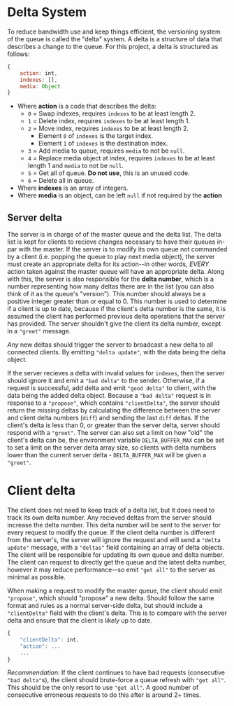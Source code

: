 # Delta System

To reduce bandwidth use and keep things efficient, the versioning system of the queue is called the "delta" system. A delta is a structure of data that describes a change to the queue. For this project, a delta is structured as follows:

```js
{
    action: int,
    indexes: [],
    media: Object
}
```

* Where __action__ is a code that describes the delta:
    - `0` = Swap indexes, requires `indexes` to be at least length 2.
    - `1` = Delete index, requires `indexes` to be at least length 1.
    - `2` = Move index, requires `indexes` to be at least length 2.
        - Element `0` of `indexes` is the target index.
        - Element `1` of `indexes` is the destination index.
    - `3` = Add media to queue, requires `media` to not be `null`.
    - `4` = Replace media object at index, requires `indexes` to be at least length 1 and `media` to not be `null`.
    - `5` = Get all of queue. __Do not use__, this is an unused code.
    - `6` = Delete all in queue.
* Where __indexes__ is an array of integers.
* Where __media__ is an object, can be left `null` if not required by the __action__

## Server delta

The server is in charge of of the master queue and the delta list. The delta list is kept for clients to recieve changes necessary to have their queues in-par with the master. If the server is to modify its own queue not commanded by a client (i.e. popping the queue to play next media object), the server must create an appropriate delta for its action--in other words, _EVERY_ action taken against the master queue will have an appropriate delta. Along with this, the server is also responsible for the __delta number__, which is a number representing how many deltas there are in the list (you can also think of it as the queue's "version"). This number should always be a positive integer greater than or equal to 0. This number is used to determine if a client is up to date, because if the client's delta number is the same, it is assumed the client has performed previous delta operations that the server has provided. The server shouldn't give the client its delta number, except in a `"greet"` message.

_Any_ new deltas should trigger the server to broadcast a new delta to all connected clients. By emitting `"delta update"`, with the data being the delta object.

If the server recieves a delta with invalid values for `indexes`, then the server should ignore it and emit a `"bad delta"` to the sender. Otherwise, if a request is successful, add delta and emit `"good delta"` to client, with the data being the added delta object. Because a `"bad delta"` request is in response to a `"propose"`, which contains `"clientDelta"`, the server should return the missing deltas by calculating the difference between the server and client delta numbers (`diff`) and sending the last `diff` deltas. If the client's delta is less than 0, or greater than the server delta, server should respond with a `"greet"`. The server can also set a limit on how "old" the client's delta can be, the environment variable `DELTA_BUFFER_MAX` can be set to set a limit on the server delta array size, so clients with delta numbers lower than the current server delta - `DELTA_BUFFER_MAX` will be given a `"greet"`. 

# Client delta

The client does not need to keep track of a delta list, but it does need to track its own delta number. Any recieved deltas from the server should increase the delta number. This delta number will be sent to the server for every request to modify the queue. If the client delta number is different from the server's, the server will ignore the request and will send a `"delta update"` message, with a `"deltas"` field containing an array of delta objects. The client will be responsible for updating its own queue and delta number. The client can request to directly get the queue and the latest delta number, however it may reduce performance--so emit `"get all"` to the server as minimal as possible.

When making a request to modify the master queue, the client should emit `"propose"`, which should "propose" a new delta. Should follow the same format and rules as a normal server-side delta, but should include a `"clientDelta"` field with the client's delta. This is to compare with the server delta and ensure that the client is _likely_ up to date.

```js
{
    "clientDelta": int,
    "action": ...
    ...
}
```

_Recommendation:_ If the client continues to have bad requests (consecutive `"bad delta"`s), the client should brute-force a queue refresh with `"get all"`. This should be the only resort to use `"get all"`. A good number of consecutive erroneous requests to do this after is around 2+ times.

